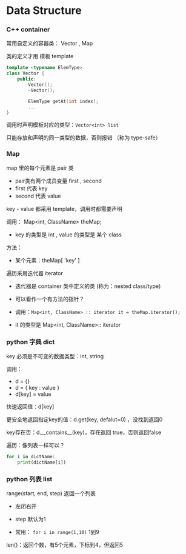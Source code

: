 # Data Structure

### C++ container

常用自定义的容器类： Vector , Map

类的定义才用 模板 template

```cpp
template <typename ElemType>
class Vector {
    public:
        Vector();
        ~Vector();

        ElemType getAt(int index);
        ...
}
```

调用时声明模板对应的类型：`Vector<int> list`

只能存放和声明的同一类型的数据，否则报错 （称为 type-safe）

### Map

map 里的每个元素是 pair 类

* pair类有两个成员变量 first , second
* first 代表 key
* second 代表 value

key - value 都采用 template，调用时都需要声明

调用： Map&lt;int, ClassName&gt; theMap;

* key 的类型是 int , value 的类型是 某个 class

方法：

* 某个元素：theMap\[ 'key' \]

遍历采用迭代器 iterator

* 迭代器是 container 类中定义的类 \(称为：nested class/type\)
* 可以看作一个有方法的指针？

* 调用：`Map<int, ClassName> :: iterator it = theMap.iterator();`

* it 的类型是 Map&lt;int, ClassName&gt;:: iterator

### python 字典 dict

key 必须是不可变的数据类型：int, string

调用：

* d = {}
* d = { key : value }
* d\[key\] = value

快速返回值：d\[key\]

更安全地返回指定key的值：d.get\(key, defalut=0\) ，没找到返回0

key存在否：d.\_\_contains\_\_\(key\)，存在返回 true，否则返回false

遍历：像列表一样可以？

```py
for i in dictName:
    print(dictName[i])
```



### python 列表 list

range\(start, end, step\) 返回一个列表

* 左闭右开
* step 默认为1

* 常用： `for i in range(1,10)` 1到9

len\(\)：返回个数，有5个元素，下标到4，但返回5

